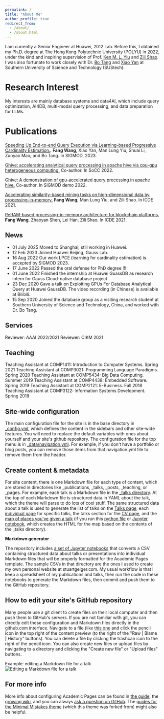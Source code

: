 ```yaml
---
permalink: /
title: "About Me"
author_profile: true
redirect_from: 
  - /about/
  - /about.html
---
```


I am currently a Senior Engineer at Huawei, 2012 Lab. Before this, I obtained my Ph.D. degree at The Hong Kong Polytechnic University (POLYU) in 2022, under the kind and inspiring supervision of Prof. [Ken M. L. Yiu](https://www4.comp.polyu.edu.hk/~csmlyiu/) and [Zili Shao](https://www.cse.cuhk.edu.hk/people/faculty/zili-shao/). I was also fortunate to work closely with Dr. [Bo Tang](https://acm.sustech.edu.cn/btang/) and [Xiao Yan](https://yanxiaosunny.github.io/) at Southern University of Science and Technology (SUStech).



Research Interest
======
My interests are mainly database systems and data4AI, which include query optimization, AI4DB, multi-modal query processing, and data preparation for LLMs. 


Publications
======
[Speeding Up End-to-end Query Execution via Learning-based Progressive Cardinality Estimation.](https://dl.acm.org/doi/abs/10.1145/3588708?casa_token=tilBJy9JMRMAAAAA:mVyttXmuQW4bG61Jem5us18mhRYVg0tTbE9oWmO0pFNCHcd7Bl7V1pruUGgeUhdvUnG1r0bK5gfK). **Fang Wang**, Xiao Yan, Man Lung Yiu, Shuai Li, Zunyao Mao, and Bo Tang. In SIGMOD, 2023.

[Ghive: accelerating analytical query processing in apache hive via cpu-gpu heterogeneous computing.](https://dl.acm.org/doi/10.1145/3542929.3563503) Co-author. In SoCC 2022.

[Ghive: A demonstration of gpu-accelerated query processing in apache hive.](https://dl.acm.org/doi/abs/10.1145/3514221.3520166) Co-author. In SIGMOD demo 2022.

[Accelerating similarity-based mining tasks on high-dimensional data by processing-in-memory.](https://ieeexplore.ieee.org/abstract/document/9458768/) **Fang Wang**, Man Lung Yiu, and Zili Shao. In ICDE 2021.

[ReRAM-based processing-in-memory architecture for blockchain platforms.](https://dl.acm.org/doi/abs/10.1145/3287624.3287656) **Fang Wang**, Zhaoyan Shen, Lei Han, Zili Shao. In ICDE 2021.


News
------
- 01 July 2025  Moved to Shanghai, still working in Huawei.
- 12 Feb 2023   Joined Huawei Beijing, Gauss Lab.
- 16 Aug 2022   Our work LPCE (learning for cardinality estimation) is accepted by SIGMOD 2023.
- 17 June 2022  Passed the oral defense for PhD degree !!!
- 01 June 2022  Finished the internship at Huawei GuassDB as research intern for Gauss Cloud-native database project.
- 23 Dec 2020   Gave a talk on Exploiting GPUs For Database Analytical Query at Huawei GaussDB. The video recording (in Chinese) is available at Bilibili.
- 15 Sep 2020   Joined the database group as a visiting research student at Southern University of Science and Technology, China, and worked with Dr. Bo Tang.


Services
------
Reviewer: AAAI 2022/2021
Reviewer: CIKM 2021



Teaching
------
Teaching Assistant at COMP1411: Introduction to Computer Systems. Spring 2021
Teaching Assistant at COMP3021: Programming Language Paradigms. Spring 2020
Teaching Assistant at COMP5434: Big Data Computing. Summer 2019
Teaching Assistant at COMP4438: Embedded Software. Spring 2019
Teaching Assistant at COMP2121: E-Business. Fall 2018
Teaching Assistant at COMP3122: Information Systems Development. Spring 2018




Site-wide configuration
------
The main configuration file for the site is in the base directory in [_config.yml](https://github.com/academicpages/academicpages.github.io/blob/master/_config.yml), which defines the content in the sidebars and other site-wide features. You will need to replace the default variables with ones about yourself and your site's github repository. The configuration file for the top menu is in [_data/navigation.yml](https://github.com/academicpages/academicpages.github.io/blob/master/_data/navigation.yml). For example, if you don't have a portfolio or blog posts, you can remove those items from that navigation.yml file to remove them from the header. 

Create content & metadata
------
For site content, there is one Markdown file for each type of content, which are stored in directories like _publications, _talks, _posts, _teaching, or _pages. For example, each talk is a Markdown file in the [_talks directory](https://github.com/academicpages/academicpages.github.io/tree/master/_talks). At the top of each Markdown file is structured data in YAML about the talk, which the theme will parse to do lots of cool stuff. The same structured data about a talk is used to generate the list of talks on the [Talks page](https://academicpages.github.io/talks), each [individual page](https://academicpages.github.io/talks/2012-03-01-talk-1) for specific talks, the talks section for the [CV page](https://academicpages.github.io/cv), and the [map of places you've given a talk](https://academicpages.github.io/talkmap.html) (if you run this [python file](https://github.com/academicpages/academicpages.github.io/blob/master/talkmap.py) or [Jupyter notebook](https://github.com/academicpages/academicpages.github.io/blob/master/talkmap.ipynb), which creates the HTML for the map based on the contents of the _talks directory).

**Markdown generator**

The repository includes [a set of Jupyter notebooks](https://github.com/academicpages/academicpages.github.io/tree/master/markdown_generator
) that converts a CSV containing structured data about talks or presentations into individual Markdown files that will be properly formatted for the Academic Pages template. The sample CSVs in that directory are the ones I used to create my own personal website at stuartgeiger.com. My usual workflow is that I keep a spreadsheet of my publications and talks, then run the code in these notebooks to generate the Markdown files, then commit and push them to the GitHub repository.

How to edit your site's GitHub repository
------
Many people use a git client to create files on their local computer and then push them to GitHub's servers. If you are not familiar with git, you can directly edit these configuration and Markdown files directly in the github.com interface. Navigate to a file (like [this one](https://github.com/academicpages/academicpages.github.io/blob/master/_talks/2012-03-01-talk-1.md) and click the pencil icon in the top right of the content preview (to the right of the "Raw | Blame | History" buttons). You can delete a file by clicking the trashcan icon to the right of the pencil icon. You can also create new files or upload files by navigating to a directory and clicking the "Create new file" or "Upload files" buttons. 

Example: editing a Markdown file for a talk
![Editing a Markdown file for a talk](/images/editing-talk.png)

For more info
------
More info about configuring Academic Pages can be found in [the guide](https://academicpages.github.io/markdown/), the [growing wiki](https://github.com/academicpages/academicpages.github.io/wiki), and you can always [ask a question on GitHub](https://github.com/academicpages/academicpages.github.io/discussions). The [guides for the Minimal Mistakes theme](https://mmistakes.github.io/minimal-mistakes/docs/configuration/) (which this theme was forked from) might also be helpful.

